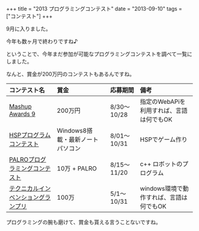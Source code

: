 +++
title = "2013 プログラミングコンテスト"
date = "2013-09-10"
tags = ["コンテスト"]
+++

9月に入りました。

今年も数ヶ月で終わりですね♪

ということで、今年まだ参加が可能なプログラミングコンテストを調べて一覧にしました。

なんと、賞金が200万円のコンテストもあるんですね。

<!--more-->

コンテスト名                                                 | 賞金                   | 応募期間       | 備考
:----------------------------------------------------- | :------------------- | :--------- | :-----------------------
[Mashup Awards 9](http://ma9.mashupaward.jp)           | 200万円                | 8/30〜10/28 | 指定のWebAPiを利用すれば、言語は何でもOK
[HSPプログラムコンテスト](http://hsp.tv/contest2013/index.html)  | Windows8搭載・最新ノートパソコン | 8/01〜10/31 | HSPでゲーム作り
[PALROプログラミングコンテスト](http://palro.jp/contest/view.html) | 10万 + PALRO          | 8/15～11/20 | c++ ロボットのプログラム
[テクニカルインベンショングランプリ](http://www.tailwind.co.jp/tig)     | 100万                 | 5/1～10/31  | windows環境で動作すれば、言語は何でもOK

プログラミングの腕も磨けて、賞金も貰える言うことないですね。
